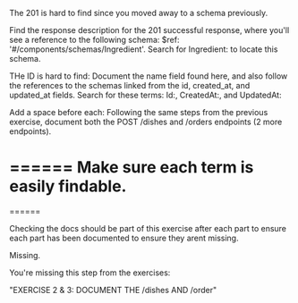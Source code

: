 The 201 is hard to find since you moved away to a schema previously.

Find the response description for the 201 successful response, where you'll see a reference to
the following schema: $ref: '#/components/schemas/Ingredient'. Search for
Ingredient: to locate this schema.

THe ID is hard to find:
Document the name field found here, and also follow the references to the schemas linked
from the id, created_at, and updated_at fields. Search for these terms: Id:,
CreatedAt:, and UpdatedAt:

Add a space before each:
Following the same steps from the previous exercise, document both the POST /dishes and
/orders endpoints (2 more endpoints).

======
Make sure each term is easily findable.
======
======

Checking the docs should be part of this exercise after each part to ensure each part has been documented to ensure they arent missing.

Missing.

You're missing this step from the exercises:

"EXERCISE 2 & 3: DOCUMENT THE /dishes AND /order"
